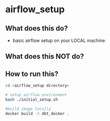 # airflow_setup

## What does this do?

- basic airflow setup on your LOCAL machine

## What does this NOT do?

## How to run this?

```bash
cd <airflow_setup directory>

# setup airflow environment
bash ./initial_setup.sh

#build image locally
docker build -t dbt_docker .

```
